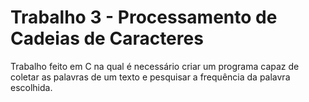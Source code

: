 # Trabalho 3 - Processamento de Cadeias de Caracteres

Trabalho feito em C na qual é necessário criar um programa capaz de coletar as palavras de um texto e pesquisar a frequência da palavra escolhida.
